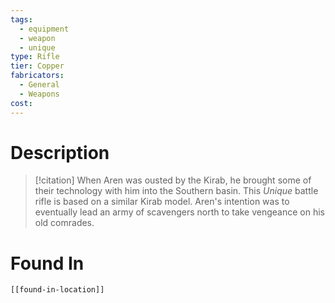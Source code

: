 ```yaml
---
tags:
  - equipment
  - weapon
  - unique
type: Rifle
tier: Copper
fabricators:
  - General
  - Weapons
cost:
---
```

# Description
> [!citation]
> When Aren was ousted by the Kirab, he brought some of their technology with him into the Southern basin. This *Unique* battle rifle is based on a similar Kirab model. Aren's intention was to eventually lead an army of scavengers north to take vengeance on his old comrades.
# Found In
```meta-bind-embed
[[found-in-location]]
```